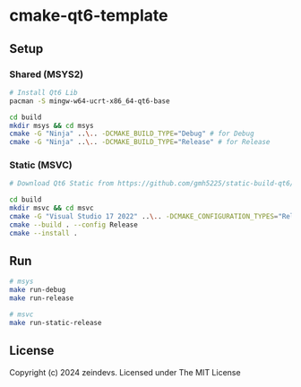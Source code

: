 # cmake-qt6-template

## Setup

### Shared (MSYS2)

```sh
# Install Qt6 Lib
pacman -S mingw-w64-ucrt-x86_64-qt6-base

cd build
mkdir msys && cd msys
cmake -G "Ninja" ..\.. -DCMAKE_BUILD_TYPE="Debug" # for Debug
cmake -G "Ninja" ..\.. -DCMAKE_BUILD_TYPE="Release" # for Release
```

### Static (MSVC)

```sh
# Download Qt6 Static from https://github.com/gmh5225/static-build-qt6/releases/tag/qt6_660_static

cd build
mkdir msvc && cd msvc
cmake -G "Visual Studio 17 2022" ..\.. -DCMAKE_CONFIGURATION_TYPES="Release"
cmake --build . --config Release
cmake --install .
```

## Run

```sh
# msys
make run-debug
make run-release

# msvc
make run-static-release
```

## License

Copyright (c) 2024 zeindevs. Licensed under The MIT License
